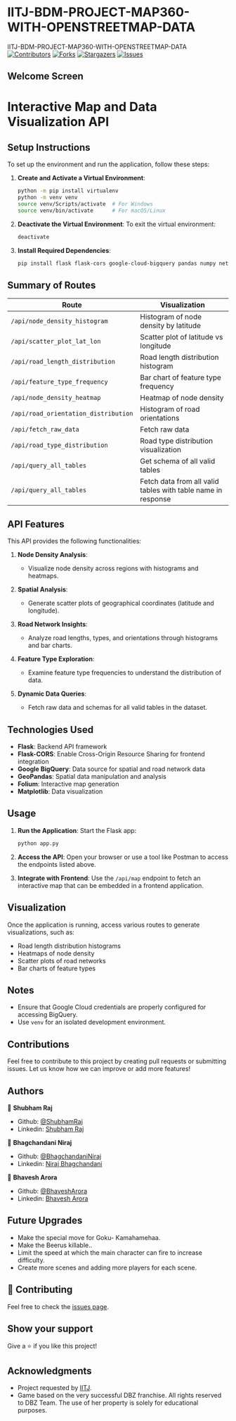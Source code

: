 # IITJ-BDM-PROJECT-MAP360-WITH-OPENSTREETMAP-DATA
IITJ-BDM-PROJECT-MAP360-WITH-OPENSTREETMAP-DATA
[![Contributors][contributors-shield]][contributors-url]
[![Forks][forks-shield]][forks-url]
[![Stargazers][stars-shield]][stars-url]
[![Issues][issues-shield]][issues-url]


## Welcome Screen

# Interactive Map and Data Visualization API

## Setup Instructions

To set up the environment and run the application, follow these steps:

1. **Create and Activate a Virtual Environment**:
   ```bash
   python -m pip install virtualenv
   python -m venv venv
   source venv/Scripts/activate  # For Windows
   source venv/bin/activate      # For macOS/Linux
   ```

2. **Deactivate the Virtual Environment**:
   To exit the virtual environment:
   ```bash
   deactivate
   ```

3. **Install Required Dependencies**:
   ```bash
   pip install flask flask-cors google-cloud-bigquery pandas numpy networkx contextily geopandas folium google-cloud-bigquery-storage db-dtypes
   ```

## Summary of Routes

| Route                                | Visualization                                  |
|--------------------------------------|-----------------------------------------------|
| `/api/node_density_histogram`        | Histogram of node density by latitude         |
| `/api/scatter_plot_lat_lon`          | Scatter plot of latitude vs longitude         |
| `/api/road_length_distribution`      | Road length distribution histogram            |
| `/api/feature_type_frequency`        | Bar chart of feature type frequency           |
| `/api/node_density_heatmap`          | Heatmap of node density                       |
| `/api/road_orientation_distribution` | Histogram of road orientations                |
| `/api/fetch_raw_data`                | Fetch raw data                                |
| `/api/road_type_distribution`        | Road type distribution visualization          |
| `/api/query_all_tables`              | Get schema of all valid tables                |
| `/api/query_all_tables`              | Fetch data from all valid tables with table name in response |

## API Features

This API provides the following functionalities:

1. **Node Density Analysis**:
   - Visualize node density across regions with histograms and heatmaps.

2. **Spatial Analysis**:
   - Generate scatter plots of geographical coordinates (latitude and longitude).

3. **Road Network Insights**:
   - Analyze road lengths, types, and orientations through histograms and bar charts.

4. **Feature Type Exploration**:
   - Examine feature type frequencies to understand the distribution of data.

5. **Dynamic Data Queries**:
   - Fetch raw data and schemas for all valid tables in the dataset.

## Technologies Used

- **Flask**: Backend API framework
- **Flask-CORS**: Enable Cross-Origin Resource Sharing for frontend integration
- **Google BigQuery**: Data source for spatial and road network data
- **GeoPandas**: Spatial data manipulation and analysis
- **Folium**: Interactive map generation
- **Matplotlib**: Data visualization

## Usage

1. **Run the Application**:
   Start the Flask app:
   ```bash
   python app.py
   ```

2. **Access the API**:
   Open your browser or use a tool like Postman to access the endpoints listed above.

3. **Integrate with Frontend**:
   Use the `/api/map` endpoint to fetch an interactive map that can be embedded in a frontend application.

## Visualization

Once the application is running, access various routes to generate visualizations, such as:

- Road length distribution histograms
- Heatmaps of node density
- Scatter plots of road networks
- Bar charts of feature types

## Notes

- Ensure that Google Cloud credentials are properly configured for accessing BigQuery.
- Use `venv` for an isolated development environment.

## Contributions

Feel free to contribute to this project by creating pull requests or submitting issues. Let us know how we can improve or add more features!


## Authors

👤 **Shubham Raj**

- Github: [@ShubhamRaj](https://github.com/shubham14p3)
- Linkedin: [Shubham Raj](https://www.linkedin.com/in/shubham14p3/)

👤 **Bhagchandani Niraj**

- Github: [@BhagchandaniNiraj](https://github.com/bhagchandaniniraj)
- Linkedin: [Niraj Bhagchandani](https://linkedin.com/in/niraj-bhagchandani-218280201)

👤 **Bhavesh Arora**

- Github: [@BhaveshArora](https://github.com/bhavesharora02)
- Linkedin: [Bhavesh Arora](https://linkedin.com/in/bhavesh-arora-11b0a319b)

## Future Upgrades

- Make the special move for Goku- Kamahamehaa.
- Make the Beerus killable..
- Limit the speed at which the main character can fire to increase difficulty.
- Create more scenes and adding more players for each scene.

## 🤝 Contributing

Feel free to check the [issues page](https://github.com/shubham14p3/iitj-vcc-gcp-react-api/issues).

## Show your support

Give a ⭐️ if you like this project!

## Acknowledgments

- Project requested by [IITJ](https://www.iitj.ac.in/).
- Game based on the very successful DBZ franchise. All rights reserved to DBZ Team. The use of her property is solely for educational purposes.

<!-- MARKDOWN LINKS & IMAGES -->

[contributors-shield]: https://img.shields.io/github/contributors/shubham14p3/iitj-vcc-gcp-react-api.svg?style=flat-square
[contributors-url]: https://github.com/shubham14p3/iitj-vcc-gcp-react-api/graphs/contributors
[forks-shield]: https://img.shields.io/github/forks/shubham14p3/iitj-vcc-gcp-react-api.svg?style=flat-square
[forks-url]: https://github.com/shubham14p3/iitj-vcc-gcp-react-api/network/members
[stars-shield]: https://img.shields.io/github/stars/shubham14p3/iitj-vcc-gcp-react-api.svg?style=flat-square
[stars-url]: https://github.com/shubham14p3/iitj-vcc-gcp-react-api/stargazers
[issues-shield]: https://img.shields.io/github/issues/shubham14p3/iitj-vcc-gcp-react-api.svg?style=flat-square
[issues-url]: https://github.com/shubham14p3/iitj-vcc-gcp-react-api/issues
